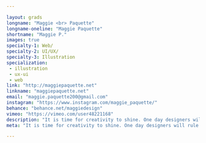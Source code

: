 ```yaml
---

layout: grads
longname: "Maggie <br> Paquette"
longname-oneline: "Maggie Paquette"
shortname: "Maggie P."
images: true
specialty-1: Web/
specialty-2: UI/UX/
specialty-3: Illustration
specialization:
 - illustration
 - ux-ui
 - web
link: "http://maggiepaquette.net"
linkname: "maggiepaquette.net"
email: "maggie.paquette200@gmail.com"
instagram: "https://www.instagram.com/maggie_paquette/"
behance: "behance.net/maggiedesign"
vimeo: "https://vimeo.com/user48221168"
description: "It is time for creativity to shine. One day designers will rule the world, and I’m ready to help conquer."
meta: "It is time for creativity to shine. One day designers will rule the world, and I’m ready to help conquer."

---
```

